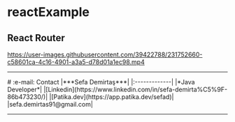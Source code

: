 # reactExample
## React Router


https://user-images.githubusercontent.com/39422788/231752660-c58601ca-4c16-4901-a3a5-d78d01a1ec98.mp4


<hr />
# :e-mail: Contact
|***Sefa Demirtaş***|
|:-------------|
|*Java Developer*|
|[Linkedin](https://www.linkedin.com/in/sefa-demirta%C5%9F-86b473230/)|
|[Patika.dev](https://app.patika.dev/sefad)|
|sefa.demirtas91@gmail.com|
<hr />
